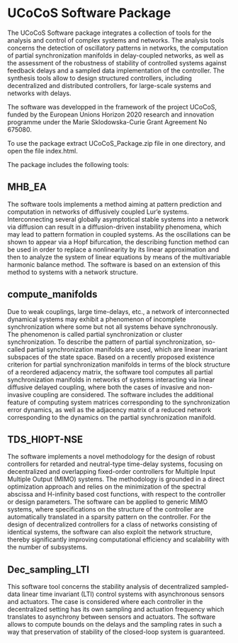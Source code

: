 # UCoCoS Software Package
The UCoCoS Software package integrates a collection of tools for the analysis and control of complex systems and networks. The analysis tools concerns the detection of oscillatory patterns in networks, the computation of partial synchronization manifolds in delay-coupled networks, as well as the assessment of the robustness of stability of controlled systems against feedback delays and a sampled data implementation of the controller. The synthesis tools allow to design structured controllers, including decentralized and distributed controllers, for large-scale systems and networks with delays. 

The software was developped in the framework of the project UCoCoS, funded by the European Unions Horizon 2020 research and innovation programme under the Marie Sklodowska-Curie Grant Agreement No 675080.

To use the package extract UCoCoS_Package.zip file in one directory, and open the file index.html.

The package includes the following tools:
 
## MHB_EA 
The software tools implements a method aiming at pattern prediction and computation in networks of diffusively coupled Lur’e systems. Interconnecting several globally asymptotical stable systems into a network via diffusion can result in a diffusion-driven instability phenomena, which may lead to pattern formation in coupled systems. As the oscillations can be shown to appear via a Hopf bifurcation, the describing function method can be used in order to replace a nonlinearity by its linear approximation and then to analyze the system of linear equations by means of the multivariable harmonic balance method. The software is based on an extension of this method to systems with a network structure. 

## compute_manifolds 
Due to weak couplings, large time-delays, etc., a network of interconnected dynamical systems may exhibit a phenomenon of incomplete synchronization where some but not all systems behave synchronously. The phenomenon is called partial synchronization or cluster synchronization. To describe the pattern of partial synchronization, so-called partial synchronization manifolds are used, which are linear invariant subspaces of the state space. Based on a recently proposed existence criterion for partial synchronization manifolds in terms of the block structure of a reordered adjacency matrix, the software tool computes all partial synchronization manifolds in networks of systems interacting via linear diffusive delayed coupling, where both the cases of invasive and non-invasive coupling are considered. The software includes the additional feature of computing system matrices corresponding to the synchronization error dynamics, as well as the adjacency matrix of a reduced network corresponding to the dynamics on the partial synchronization manifold. 

## TDS_HIOPT-NSE 
The software implements a novel methodology for the design of robust controllers for retarded and neutral-type time-delay systems, focusing on decentralized and overlapping fixed-order controllers for Multiple Input Multiple Output (MIMO) systems. The methodology is grounded in a direct optimization approach and relies on the minimization of the spectral abscissa and H-infinity based cost functions, with respect to the controller or design parameters. The software can be applied to generic MIMO systems, where specifications on the structure of the controller are automatically translated in a sparsity pattern on the controller. For the design of decentralized controllers for a class of networks consisting of identical systems, the software can also exploit the network structure, thereby significantly improving computational efficiency and scalability with the number of subsystems. 

## Dec_sampling_LTI 
This software tool concerns the stability analysis of decentralized sampled-data linear time invariant (LTI) control systems with asynchronous sensors and actuators. The case is considered where each controller in the decentralized setting has its own sampling and actuation frequency which translates to asynchrony between sensors and actuators. The software allows to compute bounds on the delays and the sampling rates in such a way that preservation of stability of the closed-loop system is guaranteed.

